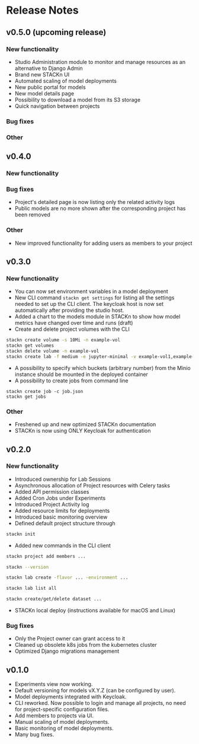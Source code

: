 # Release Notes

## v0.5.0 (upcoming release)

### New functionality
- Studio Administration module to monitor and manage resources as an alternative to Django Admin
- Brand new STACKn UI
- Automated scaling of model deployments
- New public portal for models
- New model details page
- Possibility to download a model from its S3 storage
- Quick navigation between projects

### Bug fixes

### Other

## v0.4.0

### New functionality

### Bug fixes

- Project's detailed page is now listing only the related activity logs
- Public models are no more shown after the corresponding project has been removed

### Other

- New improved functionality for adding users as members to your project

## v0.3.0

### New functionality

- You can now set environment variables in a model deployment
- New CLI command `stackn get settings` for listing all the settings needed to set up the CLI client. 
The keycloak host is now set automatically after providing the studio host.
- Added a chart to the models module in STACKn to show how model metrics have changed over time and runs (draft)
- Create and delete project volumes with the CLI

```bash
stackn create volume -s 10Mi -n example-vol
stackn get volumes
stackn delete volume -n example-vol
stackn create lab -f medium -e jupyter-minimal -v example-vol1,example-vol2
```

- A possibility to specify which buckets (arbitrary number) from the Minio instance should be mounted in the deployed container
- A possibility to create jobs from command line

```
stackn create job -c job.json
stackn get jobs
```

### Other

- Freshened up and new optimized STACKn documentation
- STACKn is now using ONLY Keycloak for authentication

## v0.2.0

### New functionality

- Introduced ownership for Lab Sessions
- Asynchronous allocation of Project resources with Celery tasks
- Added API permission classes
- Added Cron Jobs under Experiments
- Introduced Project Activity log
- Added resource limits for deployments
- Introduced basic monitoring overview
- Defined default project structure through

```bash
stackn init
```

- Added new commands in the CLI client

```bash
stackn project add members ...

stackn --version

stackn lab create -flavor ... -environment ...

stackn lab list all

stackn create/get/delete dataset ...
```

- STACKn local deploy (instructions available for macOS and Linux)

### Bug fixes

- Only the Project owner can grant access to it
- Cleaned up obsolete k8s jobs from the kubernetes cluster
- Optimized Django migrations management


## v0.1.0

- Experiments view now working.
- Default versioning for models vX.Y.Z (can be configured by user).
- Model deployments integrated with Keycloak.
- CLI reworked. Now possible to login and manage all projects, no need for project-specific configuration files.
- Add members to projects via UI.
- Manual scaling of model deployments.
- Basic monitoring of model deployments.
- Many bug fixes.
